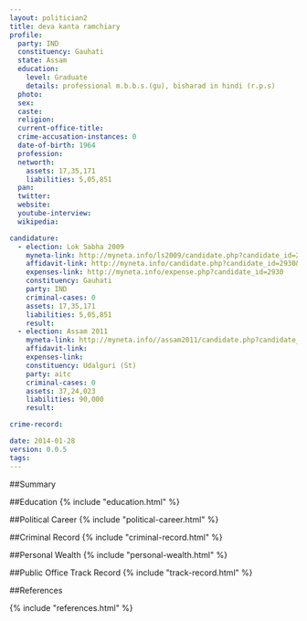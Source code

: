 ```yaml
---
layout: politician2
title: deva kanta ramchiary
profile: 
  party: IND
  constituency: Gauhati
  state: Assam
  education: 
    level: Graduate
    details: professional m.b.b.s.(gu), bisharad in hindi (r.p.s)
  photo: 
  sex: 
  caste: 
  religion: 
  current-office-title: 
  crime-accusation-instances: 0
  date-of-birth: 1964
  profession: 
  networth: 
    assets: 17,35,171
    liabilities: 5,05,851
  pan: 
  twitter: 
  website: 
  youtube-interview: 
  wikipedia: 

candidature: 
  - election: Lok Sabha 2009
    myneta-link: http://myneta.info/ls2009/candidate.php?candidate_id=2930
    affidavit-link: http://myneta.info/candidate.php?candidate_id=2930&scan=original
    expenses-link: http://myneta.info/expense.php?candidate_id=2930
    constituency: Gauhati 
    party: IND
    criminal-cases: 0
    assets: 17,35,171
    liabilities: 5,05,851
    result:  
  - election: Assam 2011
    myneta-link: http://myneta.info//assam2011/candidate.php?candidate_id=946
    affidavit-link: 
    expenses-link: 
    constituency: Udalguri (St) 
    party: aitc
    criminal-cases: 0
    assets: 37,24,023
    liabilities: 90,000
    result:  

crime-record: 

date: 2014-01-28
version: 0.0.5
tags: 
---
```

##Summary


##Education
{% include "education.html" %}


##Political Career
{% include "political-career.html" %}


##Criminal Record
{% include "criminal-record.html" %}


##Personal Wealth
{% include "personal-wealth.html" %}


##Public Office Track Record
{% include "track-record.html" %}


##References


{% include "references.html" %}
